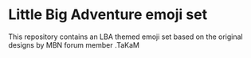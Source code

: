 # Little Big Adventure emoji set

This repository contains an LBA themed emoji set based on the original designs
by MBN forum member .TaKaM

